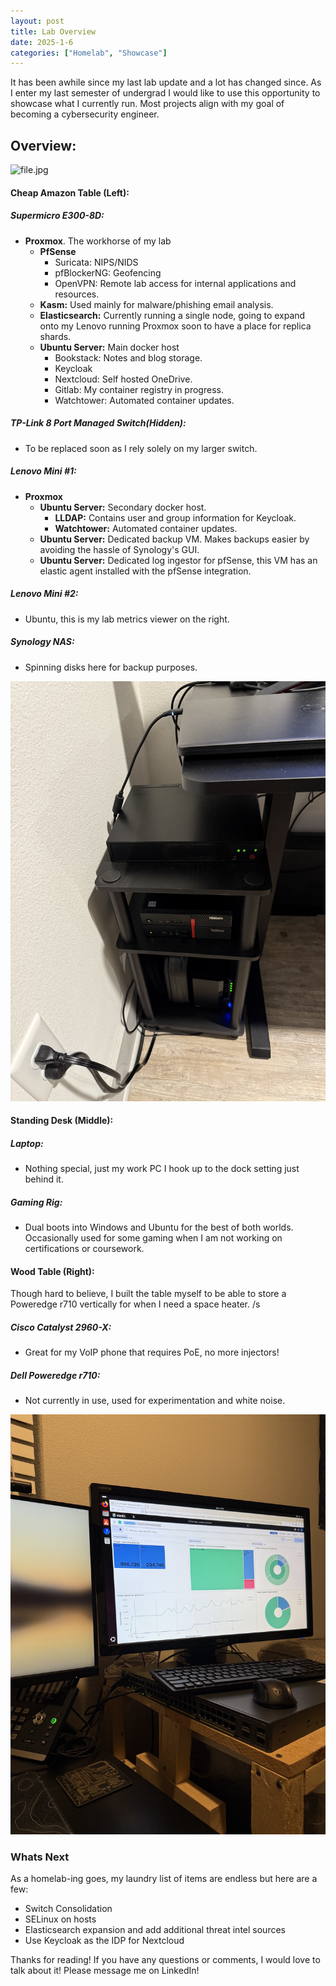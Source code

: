 ```yaml
---
layout: post
title: Lab Overview
date: 2025-1-6
categories: ["Homelab", "Showcase"]
---
```


It has been awhile since my last lab update and a lot has changed since. As I enter my last semester of undergrad I would like to use this opportunity to showcase what I currently run. Most projects align with my goal of becoming a cybersecurity engineer.

## Overview:

![file.jpg](/assets/file.jpg)
  

#### **Cheap Amazon Table (Left):**

##### Supermicro E300-8D:

- **Proxmox**. The workhorse of my lab 
    - **PfSense**
        - Suricata: NIPS/NIDS
        - pfBlockerNG: Geofencing
        - OpenVPN: Remote lab access for internal applications and resources.
    - **Kasm:** Used mainly for malware/phishing email analysis.
    - **Elasticsearch:** Currently running a single node, going to expand onto my Lenovo running Proxmox soon to have a place for replica shards.
    - **Ubuntu Server:** Main docker host 
        - Bookstack: Notes and blog storage.
        - Keycloak
        - Nextcloud: Self hosted OneDrive.
        - Gitlab: My container registry in progress.
        - Watchtower: Automated container updates.

##### TP-Link 8 Port Managed Switch(Hidden):   


- To be replaced soon as I rely solely on my larger switch.

##### Lenovo Mini #1: 

- **Proxmox**
    - **Ubuntu Server:** Secondary docker host. 
        - **LLDAP:** Contains user and group information for Keycloak.
        - **Watchtower:** Automated container updates.
    - **Ubuntu Server:** Dedicated backup VM. Makes backups easier by avoiding the hassle of Synology's GUI.
    - **Ubuntu Server:** Dedicated log ingestor for pfSense, this VM has an elastic agent installed with the pfSense integration.

##### Lenovo Mini #2: 

- Ubuntu, this is my lab metrics viewer on the right.

##### Synology NAS:

- Spinning disks here for backup purposes.

![supermicro.jpeg](/assets/supermicro.jpeg)

#### **Standing Desk (Middle):** 

##### Laptop:

- Nothing special, just my work PC I hook up to the dock setting just behind it.

##### Gaming Rig: 

- Dual boots into Windows and Ubuntu for the best of both worlds. Occasionally used for some gaming when I am not working on certifications or coursework.

#### **Wood Table (Right):**

 Though hard to believe, I built the table myself to be able to store a Poweredge r710 vertically for when I need a space heater. /s

##### Cisco Catalyst 2960-X:

- Great for my VoIP phone that requires PoE, no more injectors!

##### Dell Poweredge r710:

- Not currently in use, used for experimentation and white noise.

![monitor.jpeg](/assets/monitor.jpeg)

### Whats Next

 As a homelab-ing goes, my laundry list of items are endless but here are a few:

- Switch Consolidation
- SELinux on hosts
- Elasticsearch expansion and add additional threat intel sources
- Use Keycloak as the IDP for Nextcloud

 Thanks for reading! If you have any questions or comments, I would love to talk about it! Please message me on LinkedIn!
